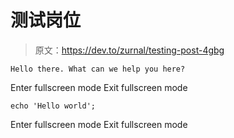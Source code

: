 # 测试岗位

> 原文：<https://dev.to/zurnal/testing-post-4gbg>

```
Hello there. What can we help you here? 
```

Enter fullscreen mode Exit fullscreen mode

```
echo 'Hello world'; 
```

Enter fullscreen mode Exit fullscreen mode